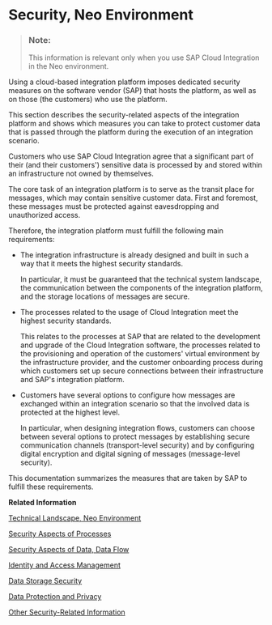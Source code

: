 <!-- loiocfade2084f364d1597e1946afaa4e7d3 -->

# Security, Neo Environment

> ### Note:  
> This information is relevant only when you use SAP Cloud Integration in the Neo environment.



Using a cloud-based integration platform imposes dedicated security measures on the software vendor \(SAP\) that hosts the platform, as well as on those \(the customers\) who use the platform.

This section describes the security-related aspects of the integration platform and shows which measures you can take to protect customer data that is passed through the platform during the execution of an integration scenario.

Customers who use SAP Cloud Integration agree that a significant part of their \(and their customers'\) sensitive data is processed by and stored within an infrastructure not owned by themselves.

The core task of an integration platform is to serve as the transit place for messages, which may contain sensitive customer data. First and foremost, these messages must be protected against eavesdropping and unauthorized access.

Therefore, the integration platform must fulfill the following main requirements:

-   The integration infrastructure is already designed and built in such a way that it meets the highest security standards.

    In particular, it must be guaranteed that the technical system landscape, the communication between the components of the integration platform, and the storage locations of messages are secure.

-   The processes related to the usage of Cloud Integration meet the highest security standards.

    This relates to the processes at SAP that are related to the development and upgrade of the Cloud Integration software, the processes related to the provisioning and operation of the customers' virtual environment by the infrastructure provider, and the customer onboarding process during which customers set up secure connections between their infrastructure and SAP's integration platform.

-   Customers have several options to configure how messages are exchanged within an integration scenario so that the involved data is protected at the highest level.

    In particular, when designing integration flows, customers can choose between several options to protect messages by establishing secure communication channels \(transport-level security\) and by configuring digital encryption and digital signing of messages \(message-level security\).


This documentation summarizes the measures that are taken by SAP to fulfill these requirements.

**Related Information**  


[Technical Landscape, Neo Environment](technical-landscape-neo-environment-7fec71d.md "The technical infrastructure comprises a set of technical components that can communicate with each other and with remote components in a secure way based on certain protocols such as HTTPS or SFTP, for example. In addition, user access to the technical infrastructure is designed in such a way that only users with well-defined permissions can access the different segments.")

[Security Aspects of Processes](security-aspects-of-processes-f504a92.md "Processes that are related to the provisioning, update, and usage of the cloud-based integration platform meet the highest security standards.")

[Security Aspects of Data, Data Flow](security-aspects-of-data-data-flow-702ddb5.md "All data in transit, either exchanged with remote components or internal, can be protected by methods such as encryption.")

[Identity and Access Management](identity-and-access-management-15ca6f9.md "Identity and access management features are used during the lifecycle of an integration scenario.")

[Data Storage Security](data-storage-security-32e84c4.md "Customer data can be stored in dedicated steps during message processing.")

[Data Protection and Privacy](data-protection-and-privacy-c43df85.md "Various types of customer data are processed by and stored on the integration platform at different times. This data gets the highest level of protection, and SAP takes dedicated measures to guarantee this security level.")

[Other Security-Related Information](other-security-related-information-7752ba9.md "")

